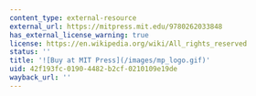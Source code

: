 ```yaml
---
content_type: external-resource
external_url: https://mitpress.mit.edu/9780262033848
has_external_license_warning: true
license: https://en.wikipedia.org/wiki/All_rights_reserved
status: ''
title: '![Buy at MIT Press](/images/mp_logo.gif)'
uid: 42f193fc-0190-4482-b2cf-0210109e19de
wayback_url: ''
---
```

